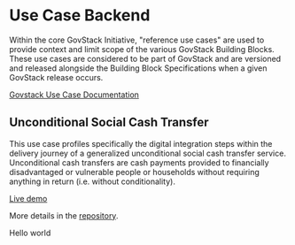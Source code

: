 # Use Case Backend
Within the core GovStack Initiative, "reference use cases" are used to provide context and limit scope of the various GovStack Building Blocks. These use cases are considered to be part of GovStack and are versioned and released alongside the Building Block Specifications when a given GovStack release occurs.

[Govstack Use Case Documentation](https://govstack.gitbook.io/use-cases/)

## Unconditional Social Cash Transfer
This use case profiles specifically the digital integration steps within the delivery journey of a generalized unconditional social cash transfer service. Unconditional cash transfers are cash payments provided to financially disadvantaged or vulnerable people or households without requiring anything in return (i.e. without conditionality).

[Live demo](https://usct.dev.sandbox-playground.com/driver-poc/)

More details in the [repository](https://github.com/GovStackWorkingGroup/sandbox-usecase-usct-backend/blob/main/docs/main.md).


Hello world 
